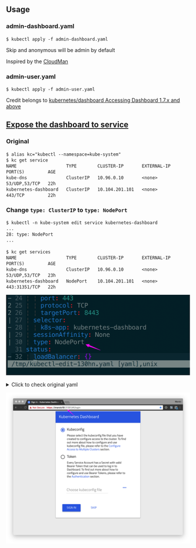 ## Usage

### admin-dashboard.yaml
```
$ kubectl apply -f admin-dashboard.yaml
```

Skip and anonymous will be admin by default

Inspired by the [CloudMan](https://www.cnblogs.com/CloudMan6/p/9097274.html)

### admin-user.yaml
```
$ kubectl apply -f admin-user.yaml
```

Credit belongs to [kubernetes/dashboard Accessing Dashboard 1.7.x and above](https://github.com/kubernetes/dashboard/wiki/Accessing-Dashboard---1.7.X-and-above)


## [Expose the dashboard to service](https://github.com/kubernetes/dashboard/wiki/Accessing-Dashboard---1.7.X-and-above#nodeport)

### Original
```
$ alias kc="kubectl --namespace=kube-system"
$ kc get service
NAME                   TYPE        CLUSTER-IP       EXTERNAL-IP   PORT(S)         AGE
kube-dns               ClusterIP   10.96.0.10       <none>        53/UDP,53/TCP   22h
kubernetes-dashboard   ClusterIP   10.104.201.101   <none>        443/TCP         22h
```

### Change `type: ClusterIP` to `type: NodePort`
```
$ kubectl -n kube-system edit service kubernetes-dashboard
...
28: type: NodePort
...

$ kc get services
NAME                   TYPE        CLUSTER-IP       EXTERNAL-IP   PORT(S)         AGE
kube-dns               ClusterIP   10.96.0.10       <none>        53/UDP,53/TCP   23h
kubernetes-dashboard   NodePort    10.104.201.101   <none>        443:31351/TCP   22h
```
![dashboard-type-nodeport](../others/images/dashboard-2.png)

<details><summary>Click to check original yaml</summary>
<pre><code># Please edit the object below. Lines beginning with a '#' will be ignored,
# and an empty file will abort the edit. If an error occurs while saving this file will be
# reopened with the relevant failures.
#
apiVersion: v1
kind: Service
metadata:
  annotations:
    kubectl.kubernetes.io/last-applied-configuration: |
      {"apiVersion":"v1","kind":"Service","metadata":{"annotations":{},"labels":{"k8s-app":"kubernetes-dashboard"},"name":"kubernetes-dashboard","namespace":"kube-system"},"spec":{"ports":[{"port":443,"targetPort":8443}],"selector":{"k8s-app":"kubernetes-dashboard"}}}
  creationTimestamp: 2018-07-09T09:36:38Z
  labels:
    k8s-app: kubernetes-dashboard
  name: kubernetes-dashboard
  namespace: kube-system
  resourceVersion: "1664"
  selfLink: /api/v1/namespaces/kube-system/services/kubernetes-dashboard
  uid: 944af636-835b-11e8-9039-30e1719519bc
spec:
  clusterIP: 10.104.201.101
  ports:
  - port: 443
    protocol: TCP
    targetPort: 8443
  selector:
    k8s-app: kubernetes-dashboard
  sessionAffinity: None
  type: ClusterIP
status:
  loadBalancer: {}
</code></pre>
</details>

![dashboard-as-services](../others/images/dashboard-3.png)
